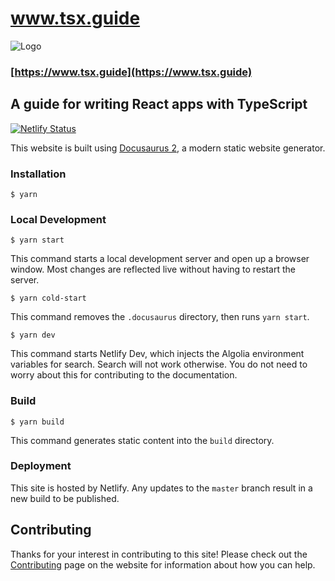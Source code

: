 # www.tsx.guide

<img src="https://res.cloudinary.com/gojutin/image/upload/v1584239143/www.tsx.guide/tsx-guide-logo.png" alt="Logo" >

### [https://www.tsx.guide](https://www.tsx.guide)

## A guide for writing React apps with TypeScript

[![Netlify Status](https://api.netlify.com/api/v1/badges/6405ed4b-0a96-4cbf-b786-3bc3bc8f0782/deploy-status)](https://app.netlify.com/sites/tsx-guide/deploys)

This website is built using [Docusaurus 2](https://v2.docusaurus.io/), a modern static website generator.

### Installation

```
$ yarn
```

### Local Development

```
$ yarn start
```

This command starts a local development server and open up a browser window. Most changes are reflected live without having to restart the server.

```
$ yarn cold-start
```

This command removes the `.docusaurus` directory, then runs `yarn start`.

```
$ yarn dev
```

This command starts Netlify Dev, which injects the Algolia environment variables for search. Search will not work otherwise. You do not need to worry about this for contributing to the documentation.

### Build

```
$ yarn build
```

This command generates static content into the `build` directory.

### Deployment

This site is hosted by Netlify. Any updates to the `master` branch result in a new build to be published.

## Contributing

Thanks for your interest in contributing to this site! Please check out the [Contributing](https://www.tsx.guide/introduction/contributing) page on the website for information about how you can help.
